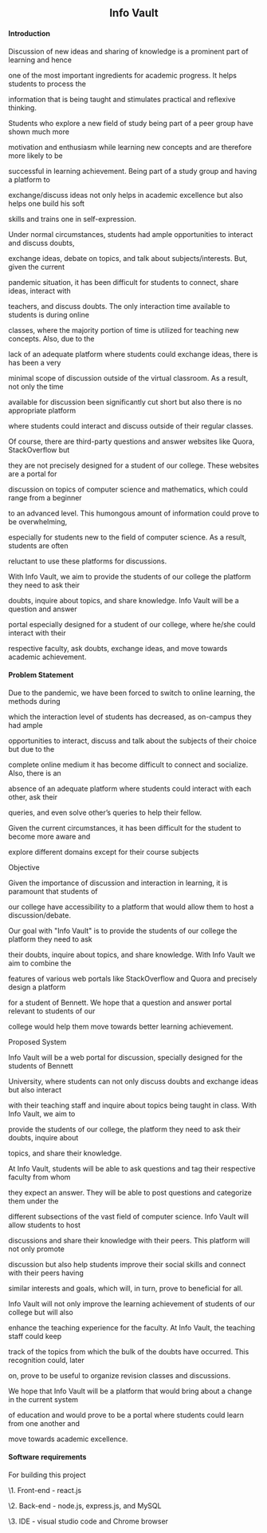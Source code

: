 

## <div align="center"> Info Vault </div>

#### Introduction

Discussion of new ideas and sharing of knowledge is a prominent part of learning and hence

one of the most important ingredients for academic progress. It helps students to process the

information that is being taught and stimulates practical and reflexive thinking.

Students who explore a new field of study being part of a peer group have shown much more

motivation and enthusiasm while learning new concepts and are therefore more likely to be

successful in learning achievement. Being part of a study group and having a platform to

exchange/discuss ideas not only helps in academic excellence but also helps one build his soft

skills and trains one in self-expression.

Under normal circumstances, students had ample opportunities to interact and discuss doubts,

exchange ideas, debate on topics, and talk about subjects/interests. But, given the current

pandemic situation, it has been difficult for students to connect, share ideas, interact with

teachers, and discuss doubts. The only interaction time available to students is during online

classes, where the majority portion of time is utilized for teaching new concepts. Also, due to the

lack of an adequate platform where students could exchange ideas, there is has been a very

minimal scope of discussion outside of the virtual classroom. As a result, not only the time

available for discussion been significantly cut short but also there is no appropriate platform

where students could interact and discuss outside of their regular classes.

Of course, there are third-party questions and answer websites like Quora, StackOverflow but

they are not precisely designed for a student of our college. These websites are a portal for

discussion on topics of computer science and mathematics, which could range from a beginner

to an advanced level. This humongous amount of information could prove to be overwhelming,

especially for students new to the field of computer science. As a result, students are often

reluctant to use these platforms for discussions.

With Info Vault, we aim to provide the students of our college the platform they need to ask their

doubts, inquire about topics, and share knowledge. Info Vault will be a question and answer

portal especially designed for a student of our college, where he/she could interact with their

respective faculty, ask doubts, exchange ideas, and move towards academic achievement.



#### Problem Statement

Due to the pandemic, we have been forced to switch to online learning, the methods during

which the interaction level of students has decreased, as on-campus they had ample

opportunities to interact, discuss and talk about the subjects of their choice but due to the

complete online medium it has become difficult to connect and socialize. Also, there is an

absence of an adequate platform where students could interact with each other, ask their

queries, and even solve other’s queries to help their fellow.

Given the current circumstances, it has been difficult for the student to become more aware and

explore different domains except for their course subjects

Objective

Given the importance of discussion and interaction in learning, it is paramount that students of

our college have accessibility to a platform that would allow them to host a discussion/debate.

Our goal with "Info Vault" is to provide the students of our college the platform they need to ask

their doubts, inquire about topics, and share knowledge. With Info Vault we aim to combine the

features of various web portals like StackOverflow and Quora and precisely design a platform

for a student of Bennett. We hope that a question and answer portal relevant to students of our

college would help them move towards better learning achievement.

Proposed System

Info Vault will be a web portal for discussion, specially designed for the students of Bennett

University, where students can not only discuss doubts and exchange ideas but also interact

with their teaching staff and inquire about topics being taught in class. With Info Vault, we aim to

provide the students of our college, the platform they need to ask their doubts, inquire about

topics, and share their knowledge.

At Info Vault, students will be able to ask questions and tag their respective faculty from whom

they expect an answer. They will be able to post questions and categorize them under the

different subsections of the vast field of computer science. Info Vault will allow students to host

discussions and share their knowledge with their peers. This platform will not only promote

discussion but also help students improve their social skills and connect with their peers having

similar interests and goals, which will, in turn, prove to beneficial for all.



Info Vault will not only improve the learning achievement of students of our college but will also

enhance the teaching experience for the faculty. At Info Vault, the teaching staff could keep

track of the topics from which the bulk of the doubts have occurred. This recognition could, later

on, prove to be useful to organize revision classes and discussions.

We hope that Info Vault will be a platform that would bring about a change in the current system

of education and would prove to be a portal where students could learn from one another and

move towards academic excellence.


#### Software requirements

For building this project

\1. Front-end - react.js

\2. Back-end - node.js, express.js, and MySQL

\3. IDE - visual studio code and Chrome browser
